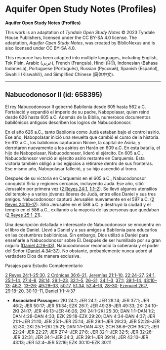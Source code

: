 # Aquifer Open Study Notes (Profiles)

**Aquifer Open Study Notes (Profiles)**

This work is an adaptation of *Tyndale Open Study Notes* © 2023 Tyndale House Publishers, licensed under the CC BY\-SA 4\.0 license. The adaptation, *Aquifer Open Study Notes*, was created by BiblioNexus and is also licensed under CC BY\-SA 4\.0\.

This resource has been adapted into multiple languages, including English, Tok Pisin, Arabic (عربي), French (Français), Hindi (हिंदी), Indonesian (Bahasa Indonesia), Portuguese (Português), Russian (Русский), Spanish (Español), Swahili (Kiswahili), and Simplified Chinese (简体中文).



--------------------------------

## Nabucodonosor II (id: 658395)

El rey Nabucodonosor II gobernó Babilonia desde 605 hasta 562 a.C. Fortaleció y expandió el imperio de su padre, Nabopolasar, quien reinó desde 626 hasta 605 a.C. Además de la Biblia, numerosos documentos babilónicos antiguos describen los logros de Nabucodonosor.

En el año 626 a.C., tanto Babilonia como Judá estaban bajo el control asirio. Ese año, Nabopolasar inició una revuelta que cambió el curso de la historia. En 612 a.C., los babilonios capturaron Nínive, la capital de Asiria, y derrotaron nuevamente a los asirios en Harán en 609 a.C. En esta batalla, el hijo de Nabopolasar, Nabucodonosor, lideró el ejército. En 605 a.C., Nabucodonosor venció al ejército asirio restante en Carquemís. Esta victoria también obligó a los egipcios a retirarse dentro de sus fronteras. Ese mismo año, Nabopolasar falleció, y su hijo ascendió al trono.

Después de su victoria en Carquemís en el 605 a.C., Nabucodonosor conquistó Siria y regiones cercanas, incluyendo Judá. Ese año, sitió Jerusalén por primera vez ([2 Reyes 24:1,](https://ref.ly/2Kgs24:1) [1:1–2](https://ref.ly/Dan1:1-Dan1:2)). Se llevó algunos utensilios del templo y a varios jóvenes líderes de Judá, entre ellos Daniel y sus tres amigos. Nabucodonosor capturó Jerusalén nuevamente en el 597 a.C. ([2 Reyes 24:10–17](https://ref.ly/2Kgs24:10-2Kgs24:17)). Sitió Jerusalén en el 588 a.C. y destruyó la ciudad y el templo en el 586 a.C., exiliando a la mayoría de las personas que quedaban ([2 Reyes 25:1–21](https://ref.ly/2Kgs25:1-2Kgs25:21)).

Una descripción detallada e interesante de Nabucodonosor se encuentra en el libro de Daniel. Llevó a Daniel y a sus amigos a Babilonia para educarlos en las costumbres babilónicas. Sin embargo, Dios utilizó a Daniel para enseñarle a Nabucodonosor sobre Él. Después de ser humillado por su gran orgullo ([Daniel 4:28–33](https://ref.ly/Dan4:28-Dan4:33)), Nabucodonosor reconoció la soberanía y el poder del Señor ([Daniel 4:34–37](https://ref.ly/Dan4:34-Dan4:37)). No obstante, probablemente nunca adoró al verdadero Dios de manera exclusiva.

Pasajes para Estudio Complementario

[2 Reyes 24:1–25:30,](https://ref.ly/2Kgs24:1-2Kgs25:30) [2 Crónicas 36:6–21,](https://ref.ly/2Chr36:6-2Chr36:21) [Jeremías 21:1–10](https://ref.ly/Jer21:1-Jer21:10), [22:24–27,](https://ref.ly/Jer22:24-Jer22:27) [24:1,](https://ref.ly/Jer24:1) [25:1–14,](https://ref.ly/Jer25:1-Jer25:14) [27:4–8,](https://ref.ly/Jer27:4-Jer27:8) [28:14,](https://ref.ly/Jer28:14) [29:1–23,](https://ref.ly/Jer29:1-Jer29:23) [32:1–5](https://ref.ly/Jer32:1-Jer32:5), [26–31,](https://ref.ly/Jer32:26-Jer32:31) [34:1–3,](https://ref.ly/Jer34:1-Jer34:3) [37:1,](https://ref.ly/Jer37:1) [39:1–14,](https://ref.ly/Jer39:1-Jer39:14) [43:10–13;](https://ref.ly/Jer43:10-Jer43:13) [46:2](https://ref.ly/Jer46:2), [13–26](https://ref.ly/Jer46:13-Jer46:26); [49:28–33,](https://ref.ly/Jer49:28-Jer49:33) [50:17,](https://ref.ly/Jer50:17) [51:34,](https://ref.ly/Jer51:34) [52:4–16](https://ref.ly/Jer52:4-Jer52:16), [28–30](https://ref.ly/Jer52:28-Jer52:30); [Ezequiel 26:7,](https://ref.ly/Ezek26:7) [29:18–20,](https://ref.ly/Ezek29:18-Ezek29:20) [30:10–11,](https://ref.ly/Ezek30:10-Ezek30:11) [Daniel 1:1–4:37](https://ref.ly/Dan1:1-Dan4:37)

* **Associated Passages:** 2KI 24:1; JER 24:1; JER 28:14; JER 37:1; JER 46:2; JER 50:17; JER 51:34; EZK 26:7; JER 49:28–JER 49:33; 2KI 24:10–2KI 24:17; JER 46:13–JER 46:26; 2KI 24:1–2KI 25:30; DAN 1:1–DAN 1:2; DAN 4:28–DAN 4:33; EZK 29:18–EZK 29:20; DAN 4:34–DAN 4:37; JER 21:1–JER 21:10; JER 25:1–JER 25:14; JER 29:1–JER 29:23; JER 52:28–JER 52:30; 2KI 25:1–2KI 25:21; DAN 1:1–DAN 4:37; 2CH 36:6–2CH 36:21; JER 22:24–JER 22:27; JER 27:4–JER 27:8; JER 32:1–JER 32:5; JER 32:26–JER 32:31; JER 34:1–JER 34:3; JER 39:1–JER 39:14; JER 43:10–JER 43:13; JER 52:4–JER 52:16; EZK 30:10–EZK 30:11

